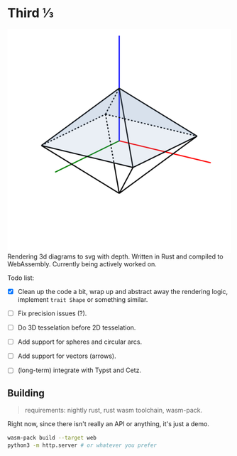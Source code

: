 # Third ⅓

<img src="./example.svg" alt="" align="right">

Rendering 3d diagrams to svg with depth. Written in Rust and compiled to WebAssembly. Currently being actively worked on.

Todo list:

- [x] Clean up the code a bit, wrap up and abstract away the rendering logic, implement `trait Shape` or something similar.
- [ ] Fix precision issues (?).
- [ ] Do 3D tesselation before 2D tesselation.
- [ ] Add support for spheres and circular arcs.
- [ ] Add support for vectors (arrows).
- [ ] (long-term) integrate with Typst and Cetz.


## Building

> requirements: nightly rust, rust wasm toolchain, wasm-pack.

Right now, since there isn't really an API or anything, it's just a demo.

```sh
wasm-pack build --target web
python3 -m http.server # or whatever you prefer
```
